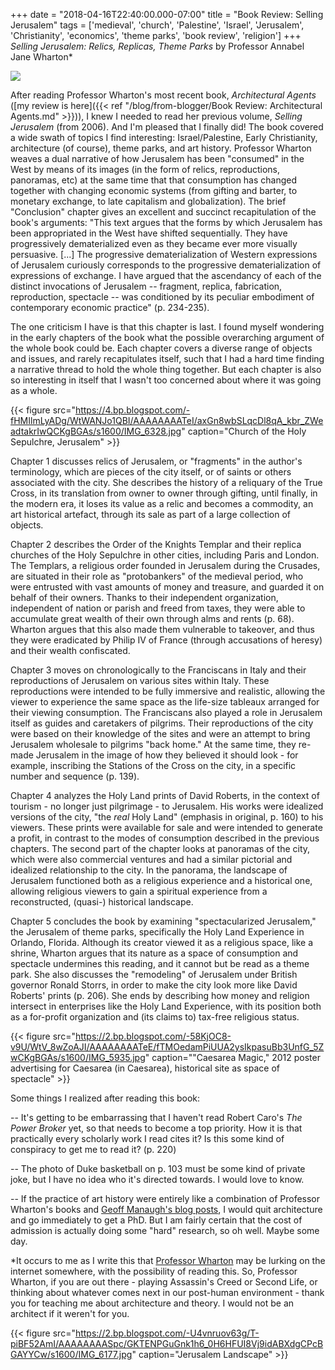 +++
date = "2018-04-16T22:40:00.000-07:00"
title = "Book Review: Selling Jerusalem"
tags = ['medieval', 'church', 'Palestine', 'Israel', 'Jerusalem', 'Christianity', 'economics', 'theme parks', 'book review', 'religion']
+++
*Selling Jerusalem: Relics, Replicas, Theme Parks* by Professor Annabel Jane Wharton&ast;

<img src="https://3.bp.blogspot.com/-3Wu8ha6QYWU/WtWFqEQNUKI/AAAAAAAATfA/UM3Zg5z9-qon75F8hMKt-HWWpTxWERXEACLcBGAs/s1600/IMG_20180416_222115.jpg"/>

After reading Professor Wharton's most recent book, *Architectural Agents* ([my review is here]({{< ref "/blog/from-blogger/Book Review: Architectural Agents.md" >}})), I knew I needed to read her previous volume, *Selling Jerusalem* (from 2006).  And I'm pleased that I finally did!  The book covered a wide swath of topics I find interesting: Israel/Palestine, Early Christianity, architecture (of course), theme parks, and art history.  Professor Wharton weaves a dual narrative of how Jerusalem has been "consumed" in the West by means of its images (in the form of relics, reproductions, panoramas, etc) at the same time that that consumption has changed together with changing economic systems (from gifting and barter, to monetary exchange, to late capitalism and globalization).  The brief "Conclusion" chapter gives an excellent and succinct recapitulation of the book's arguments:  "This text argues that the forms by which Jerusalem has been appropriated in the West have shifted sequentially.  They have progressively dematerialized even as they became ever more visually persuasive. [...]  The progressive dematerialization of Western expressions of Jerusalem curiously corresponds to the progressive dematerialization of expressions of exchange.  I have argued that the ascendancy of each of the distinct invocations of Jerusalem -- fragment, replica, fabrication, reproduction, spectacle -- was conditioned by its peculiar embodiment of contemporary economic practice" (p. 234-235).

The one criticism I have is that this chapter is last.  I found myself wondering in the early chapters of the book what the possible overarching argument of the whole book could be.  Each chapter covers a diverse range of objects and issues, and rarely recapitulates itself, such that I had a hard time finding a narrative thread to hold the whole thing together.  But each chapter is also so interesting in itself that I wasn't too concerned about where it was going as a whole.

{{< figure src="https://4.bp.blogspot.com/-fHMIlmLyADg/WtWANJo1QBI/AAAAAAAATeI/axGn8wbSLqcDl8qA_kbr_ZWeadtakrIwQCKgBGAs/s1600/IMG_6328.jpg" caption="Church of the Holy Sepulchre, Jerusalem" >}}

Chapter 1 discusses relics of Jerusalem, or "fragments" in the author's terminology, which are pieces of the city itself, or of saints or others associated with the city.  She describes the history of a reliquary of the True Cross, in its translation from owner to owner through gifting, until finally, in the modern era, it loses its value as a relic and becomes a commodity, an art historical artefact, through its sale as part of a large collection of objects.

Chapter 2 describes the Order of the Knights Templar and their replica churches of the Holy Sepulchre in other cities, including Paris and London.  The Templars, a religious order founded in Jerusalem during the Crusades, are situated in their role as "protobankers" of the medieval period, who were entrusted with vast amounts of money and treasure, and guarded it on behalf of their owners.  Thanks to their independent organization, independent of nation or parish and freed from taxes, they were able to accumulate great wealth of their own through alms and rents (p. 68).  Wharton argues that this also made them vulnerable to takeover, and thus they were eradicated by Philip IV of France (through accusations of heresy) and their wealth confiscated.

Chapter 3 moves on chronologically to the Franciscans in Italy and their reproductions of Jerusalem on various sites within Italy.  These reproductions were intended to be fully immersive and realistic, allowing the viewer to experience the same space as the life-size tableaux arranged for their viewing consumption.  The Franciscans also played a role in Jerusalem itself as guides and caretakers of pilgrims.  Their reproductions of the city were based on their knowledge of the sites and were an attempt to bring Jerusalem wholesale to pilgrims "back home."  At the same time, they re-made Jerusalem in the image of how they believed it should look - for example, inscribing the Stations of the Cross on the city, in a specific number and sequence (p. 139).

Chapter 4 analyzes the Holy Land prints of David Roberts, in the context of tourism - no longer just pilgrimage - to Jerusalem.  His works were idealized versions of the city, "the *real* Holy Land" (emphasis in original, p. 160) to his viewers.  These prints were available for sale and were intended to generate a profit, in contrast to the modes of consumption described in the previous chapters.  The second part of the chapter looks at panoramas of the city, which were also commercial ventures and had a similar pictorial and idealized relationship to the city.  In the panorama, the landscape of Jerusalem functioned both as a religious experience and a historical one, allowing religious viewers to gain a spiritual experience from a reconstructed, (quasi-) historical landscape.

Chapter 5 concludes the book by examining "spectacularized Jerusalem," the Jerusalem of theme parks, specifically the Holy Land Experience in Orlando, Florida.  Although its creator viewed it as a religious space, like a shrine, Wharton argues that its nature as a space of consumption and spectacle undermines this reading, and it cannot but be read as a theme park.  She also discusses the "remodeling" of Jerusalem under British governor Ronald Storrs, in order to make the city look more like David Roberts' prints (p. 206).  She ends by describing how money and religion intersect in enterprises like the Holy Land Experience, with its position both as a for-profit organization and (its claims to) tax-free religious status.

{{< figure src="https://2.bp.blogspot.com/-58KjOC8-v9U/WtV_8wZoAJI/AAAAAAAATeE/fTMOedamPiUUA2ysIkpasuBb3UnfG_5ZwCKgBGAs/s1600/IMG_5935.jpg" caption="\"Caesarea Magic,\" 2012 poster advertising for Caesarea (in Caesarea), historical site as space of spectacle" >}}

Some things I realized after reading this book:

-- It's getting to be embarrassing that I haven't read Robert Caro's *The Power Broker* yet, so that needs to become a top priority.  How it is that practically every scholarly work I read cites it?  Is this some kind of conspiracy to get me to read it? (p. 220)

-- The photo of Duke basketball on p. 103 must be some kind of private joke, but I have no idea who it's directed towards.  I would love to know.

-- If the practice of art history were entirely like a combination of Professor Wharton's books and [Geoff Manaugh's blog posts](http://www.bldgblog.com/), I would quit architecture and go immediately to get a PhD.  But I am fairly certain that the cost of admission is actually doing some "hard" research, so oh well.  Maybe some day.

&ast;It occurs to me as I write this that [Professor Wharton](https://sites.duke.edu/annabelwharton/) may be lurking on the internet somewhere, with the possibility of reading this.  So, Professor Wharton, if you are out there - playing Assassin's Creed or Second Life, or thinking about whatever comes next in our post-human environment - thank you for teaching me about architecture and theory.  I would not be an architect if it weren't for you.

{{< figure src="https://2.bp.blogspot.com/-U4vnruov63g/T-piBF52AmI/AAAAAAAASpc/GKTENPGuGnk1h6_0H6HFUI8Vj9idABXdgCPcBGAYYCw/s1600/IMG_6177.jpg" caption="Jerusalem Landscape" >}}
